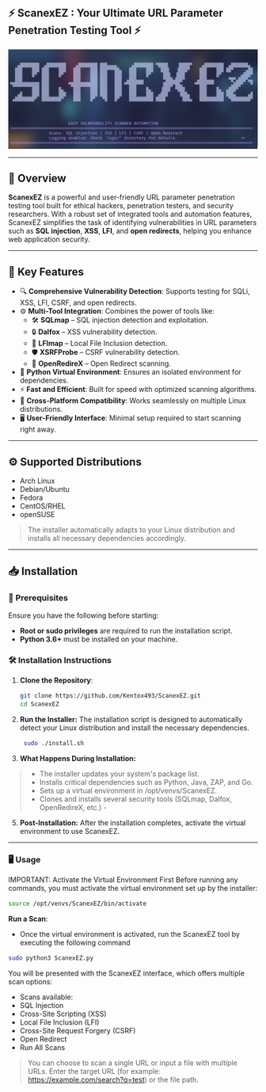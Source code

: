 ## ⚡️ ScanexEZ : **Your Ultimate URL Parameter Penetration Testing Tool** ⚡️
![ScanexEZ Banner](img/logo.png)

---

## 🚀 Overview
**ScanexEZ** is a powerful and user-friendly URL parameter penetration testing tool built for ethical hackers, penetration testers, and security researchers. With a robust set of integrated tools and automation features, ScanexEZ simplifies the task of identifying vulnerabilities in URL parameters such as **SQL injection**, **XSS**, **LFI**, and **open redirects**, helping you enhance web application security.

---

## 🎯 Key Features
- 🔍 **Comprehensive Vulnerability Detection**: Supports testing for SQLi, XSS, LFI, CSRF, and open redirects.
- ⚙️ **Multi-Tool Integration**: Combines the power of tools like:
  - 🛠️ **SQLmap** – SQL injection detection and exploitation.
  - 🔒 **Dalfox** – XSS vulnerability detection.
  - 📂 **LFImap** – Local File Inclusion detection.
  - 🛡️ **XSRFProbe** – CSRF vulnerability detection.
  - 🧭 **OpenRedireX** – Open Redirect scanning.
- 🧩 **Python Virtual Environment**: Ensures an isolated environment for dependencies.
- ⚡ **Fast and Efficient**: Built for speed with optimized scanning algorithms.
- 🔄 **Cross-Platform Compatibility**: Works seamlessly on multiple Linux distributions.
- 🖥️ **User-Friendly Interface**: Minimal setup required to start scanning right away.

---

## ⚙️ Supported Distributions
- Arch Linux
- Debian/Ubuntu
- Fedora
- CentOS/RHEL
- openSUSE
> The installer automatically adapts to your Linux distribution and installs all necessary dependencies accordingly.

---

## 📥 Installation

### 🔧 Prerequisites
Ensure you have the following before starting:
- **Root or sudo privileges** are required to run the installation script.
- **Python 3.6+** must be installed on your machine.

### 🛠️ Installation Instructions
1. **Clone the Repository**:
   ```bash
   git clone https://github.com/Kentox493/ScanexEZ.git
   cd ScanexEZ
   
2. **Run the Installer:** The installation script is designed to automatically detect your Linux distribution and        install the necessary dependencies.
   ```bash
    sudo ./install.sh
   
3. **What Happens During Installation:**
    
  > - The installer updates your system's package list.
  > - Installs critical dependencies such as Python, Java, ZAP, and Go.
  > - Sets up a virtual environment in /opt/venvs/ScanexEZ.
  > - Clones and installs several security tools (SQLmap, Dalfox, OpenRedireX, etc.)
    - 
5. **Post-Installation:** After the installation completes, activate the virtual environment to use ScanexEZ.

---

### 🖥️ Usage
IMPORTANT: Activate the Virtual Environment First
Before running any commands, you must activate the virtual environment set up by the installer:

```bash
source /opt/venvs/ScanexEZ/bin/activate
```

**Run a Scan**: 
- Once the virtual environment is activated, run the ScanexEZ tool by executing the following command

```bash
sudo python3 ScanexEZ.py 
```
You will be presented with the ScanexEZ interface, which offers multiple scan options:
- Scans available:
- SQL Injection
- Cross-Site Scripting (XSS)
- Local File Inclusion (LFI)
- Cross-Site Request Forgery (CSRF)
- Open Redirect
- Run All Scans
> You can choose to scan a single URL or input a file with multiple URLs. Enter the target URL (for example: https://example.com/search?q=test) or the file path.




